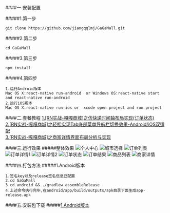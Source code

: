 
####一.安装配置

#####1.第一步
```
git clone https://github.com/jiangqqlmj/GaGaMall.git
```
#####2.第二步
```
cd GaGaMall
```
#####3.第三步
```
npm install
```
#####4.第四步
```
1.运行Android版本
Mac OS X:react-native run-android  or Windows OS:react-native start and react-native run-android
2.运行iOS版本
Mac OS X:react-native run-ios or  xcode open project and run project
```
####二.套餐教程
[1.[RN实战-嘎嘎商城]之仿快递时间轴布局实现(订单状态)](http://www.lcode.org/?p=1855)</br>
[2.[RN实战-嘎嘎商城]之轻松实现Tab底部菜单导航栏切换效果-Android/iOS双适配](http://www.lcode.org/?p=1857)</br>
[3.[RN实战-嘎嘎商城]之商家详情界面布局分析与实现](http://www.lcode.org/?p=1865)</br>

####三.运行效果
#####整体效果
![个人中心](./screenshot/demo_center.gif) 
![城市选择](./screenshot/1.jpeg) 
![订单列表](./screenshot/2.jpeg) 
![订单详情1](./screenshot/3.jpeg) 
![订单详情2](./screenshot/4.jpeg) 
![订单状态](./screenshot/5.jpeg) 
![订单结果](./screenshot/6.jpeg) 
![商品列表](./screenshot/7.jpeg) 
![商家详情](./screenshot/8.jpeg) 

####四.打包方法
#####1.Android版本
```
1.签名key以及release签名信息已配置
2.cd GaGaMall
3.cd android && ./gradlew assembleRelease
4.上述命令执行完毕,在android/app/build/outputs/apk目录下面生成app-release.apk
```

####五.安装包下载
#####[1.Android版本](./apks/app-release.apk)
